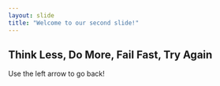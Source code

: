 ```yaml
---
layout: slide
title: "Welcome to our second slide!"
---
```

## Think Less, Do More, Fail Fast, Try Again

Use the left arrow to go back!
